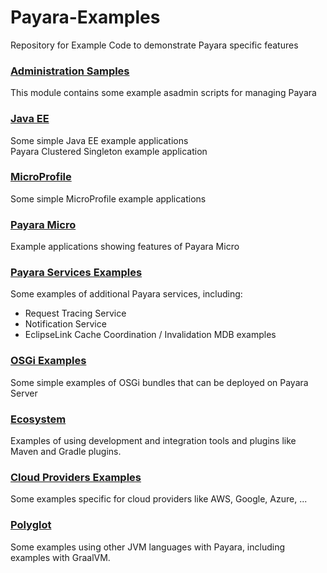 # Payara-Examples
Repository for Example Code to demonstrate Payara specific features

### [Administration Samples](administration-examples)
This module contains some example asadmin scripts for managing Payara

### [Java EE](javaee)
Some simple Java EE example applications  
Payara Clustered Singleton example application

### [MicroProfile](microprofile)
Some simple MicroProfile example applications  

### [Payara Micro](payara-micro)
Example applications showing features of Payara Micro

### [Payara Services Examples](payara-services)
Some examples of additional Payara services, including:

* Request Tracing Service
* Notification Service
* EclipseLink Cache Coordination / Invalidation MDB examples

### [OSGi Examples](osgi)

Some simple examples of OSGi bundles that can be deployed on Payara Server

### [Ecosystem](ecosystem)

Examples of using development and integration tools and plugins like Maven and Gradle plugins.

### [Cloud Providers Examples](cloud-providers)

Some examples specific for cloud providers like AWS, Google, Azure, ...

### [Polyglot](polyglot)

Some examples using other JVM languages with Payara, including examples with GraalVM.
